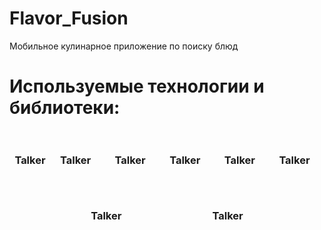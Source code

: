 # Flavor_Fusion
Мобильное кулинарное приложение по поиску блюд

# Используемые технологии и библиотеки:
<div class="wrapper" style="display: flex; justify-content: space-evenly; flex-wrap: wrap;">
    <div class="wrapper" style="display: flex; justify-content: space-evenly; flex-wrap: wrap; margin: px;">
        <div style="display: flex;justify-content: center; flex-direction: column;">
            <h3 style="text-align: center;">Talker</h3>
            <img src="https://images.boosty.to/image/88295589-08a2-4872-aa1c-2c26db8ecf01" alt="">
        </div>
    </div>
        <div class="wrapper" style="display: flex; justify-content: space-evenly; flex-wrap: wrap; margin: 15px;">
        <div style="display: flex;justify-content: center; flex-direction: column;">
            <h3 style="text-align: center;">Talker</h3>
            <img src="https://images.boosty.to/image/88295589-08a2-4872-aa1c-2c26db8ecf01" alt="">
        </div>
    </div>
        <div class="wrapper" style="display: flex; justify-content: space-evenly; flex-wrap: wrap; margin: 15px;">
        <div style="display: flex;justify-content: center; flex-direction: column;">
            <h3 style="text-align: center;">Talker</h3>
            <img src="https://images.boosty.to/image/88295589-08a2-4872-aa1c-2c26db8ecf01" alt="">
        </div>
    </div>
        <div class="wrapper" style="display: flex; justify-content: space-evenly; flex-wrap: wrap; margin: 15px;">
        <div style="display: flex;justify-content: center; flex-direction: column;">
            <h3 style="text-align: center;">Talker</h3>
            <img src="https://images.boosty.to/image/88295589-08a2-4872-aa1c-2c26db8ecf01" alt="">
        </div>
    </div>
        <div class="wrapper" style="display: flex; justify-content: space-evenly; flex-wrap: wrap; margin: 15px;">
        <div style="display: flex;justify-content: center; flex-direction: column;">
            <h3 style="text-align: center;">Talker</h3>
            <img src="https://images.boosty.to/image/88295589-08a2-4872-aa1c-2c26db8ecf01" alt="">
        </div>
    </div>
        <div class="wrapper" style="display: flex; justify-content: space-evenly; flex-wrap: wrap; margin: 15px;">
        <div style="display: flex;justify-content: center; flex-direction: column;">
            <h3 style="text-align: center;">Talker</h3>
            <img src="https://images.boosty.to/image/88295589-08a2-4872-aa1c-2c26db8ecf01" alt="">
        </div>
    </div>
        <div class="wrapper" style="display: flex; justify-content: space-evenly; flex-wrap: wrap; margin: 15px;">
        <div style="display: flex;justify-content: center; flex-direction: column;">
            <h3 style="text-align: center;">Talker</h3>
            <img src="https://images.boosty.to/image/88295589-08a2-4872-aa1c-2c26db8ecf01" alt="">
        </div>
    </div>
        <div class="wrapper" style="display: flex; justify-content: space-evenly; flex-wrap: wrap; margin: 15px;">
        <div style="display: flex;justify-content: center; flex-direction: column;">
            <h3 style="text-align: center;">Talker</h3>
            <img src="https://images.boosty.to/image/88295589-08a2-4872-aa1c-2c26db8ecf01" alt="">
        </div>
    </div>
</div>
<!-- > GetIt
> Talker
> Dio
> Bloc
> Fierbase
> Hive
> async/await
> Http
> Html
 -->
